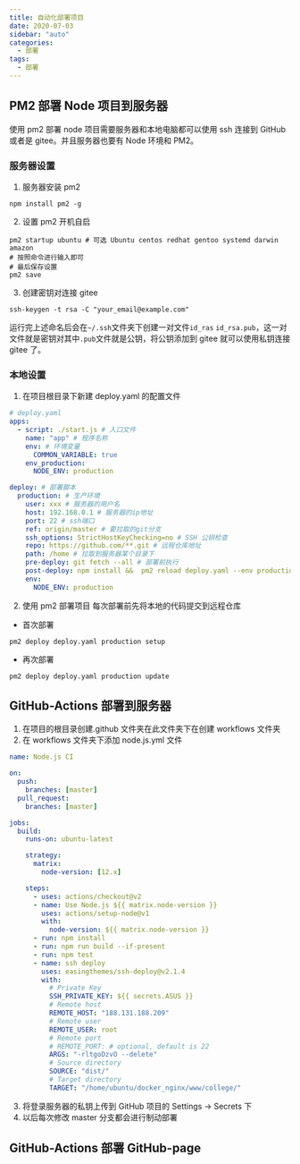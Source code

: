 ```yaml
---
title: 自动化部署项目
date: 2020-07-03
sidebar: "auto"
categories:
  - 部署
tags:
  - 部署
---
```


## PM2 部署 Node 项目到服务器

使用 pm2 部署 node 项目需要服务器和本地电脑都可以使用 ssh 连接到 GitHub 或者是 gitee。并且服务器也要有 Node 环境和 PM2。

### 服务器设置

1. 服务器安装 pm2

```shell
npm install pm2 -g
```

2. 设置 pm2 开机自启

```shell
pm2 startup ubuntu # 可选 Ubuntu centos redhat gentoo systemd darwin amazon
# 按照命令进行输入即可
# 最后保存设置
pm2 save
```

3. 创建密钥对连接 gitee

```shell
ssh-keygen -t rsa -C "your_email@example.com"
```

运行完上述命名后会在`~/.ssh`文件夹下创建一对文件`id_ras` `id_rsa.pub`，这一对文件就是密钥对其中`.pub`文件就是公钥，将公钥添加到 gitee 就可以使用私钥连接 gitee 了。

### 本地设置

1. 在项目根目录下新建 deploy.yaml 的配置文件

```yaml
# deploy.yaml
apps:
  - script: ./start.js # 入口文件
    name: "app" # 程序名称
    env: # 环境变量
      COMMON_VARIABLE: true
    env_production:
      NODE_ENV: production

deploy: # 部署脚本
  production: # 生产环境
    user: xxx # 服务器的用户名
    host: 192.168.0.1 # 服务器的ip地址
    port: 22 # ssh端口
    ref: origin/master # 要拉取的git分支
    ssh_options: StrictHostKeyChecking=no # SSH 公钥检查
    repo: https://github.com/**.git # 远程仓库地址
    path: /home # 拉取到服务器某个目录下
    pre-deploy: git fetch --all # 部署前执行
    post-deploy: npm install &&  pm2 reload deploy.yaml --env production # 部署后执行
    env:
      NODE_ENV: production
```

2. 使用 pm2 部署项目
   每次部署前先将本地的代码提交到远程仓库

- 首次部署

```shell
pm2 deploy deploy.yaml production setup

```

- 再次部署

```shell
pm2 deploy deploy.yaml production update

```

## GitHub-Actions 部署到服务器

1. 在项目的根目录创建.github 文件夹在此文件夹下在创建 workflows 文件夹
2. 在 workflows 文件夹下添加 node.js.yml 文件

```yml
name: Node.js CI

on:
  push:
    branches: [master]
  pull_request:
    branches: [master]

jobs:
  build:
    runs-on: ubuntu-latest

    strategy:
      matrix:
        node-version: [12.x]

    steps:
      - uses: actions/checkout@v2
      - name: Use Node.js ${{ matrix.node-version }}
        uses: actions/setup-node@v1
        with:
          node-version: ${{ matrix.node-version }}
      - run: npm install
      - run: npm run build --if-present
      - run: npm test
      - name: ssh deploy
        uses: easingthemes/ssh-deploy@v2.1.4
        with:
          # Private Key
          SSH_PRIVATE_KEY: ${{ secrets.ASUS }}
          # Remote host
          REMOTE_HOST: "188.131.188.209"
          # Remote user
          REMOTE_USER: root
          # Remote port
          # REMOTE_PORT: # optional, default is 22
          ARGS: "-rltgoDzvO --delete"
          # Source directory
          SOURCE: "dist/"
          # Target directory
          TARGET: "/home/ubuntu/docker_nginx/www/college/"
```

3. 将登录服务器的私钥上传到 GitHub 项目的 Settings -> Secrets 下
4. 以后每次修改 master 分支都会进行制动部署

## GitHub-Actions 部署 GitHub-page
